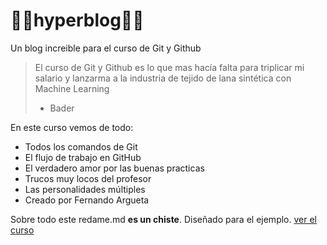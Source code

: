 # 🤍🖤hyperblog🖤🤍
Un blog increible para el curso de Git y Github
>El curso de Git y Github es lo que mas hacía falta para triplicar mi salario y lanzarma a la industria de tejido de lana sintética con Machine Learning
> - Bader

En este curso vemos de todo:
* Todos los comandos de Git
* El flujo de trabajo en GitHub
* El verdadero amor por las buenas practicas
* Trucos muy locos del profesor
* Las personalidades múltiples
* Creado por Fernando Argueta

Sobre todo este redame.md **es un chiste**. Diseñado para el ejemplo. [ver el curso](http://https://platzi.com/clases/1557-git-github/19977-readmemd-es-una-excelente-practica/ "A ver el curso")
